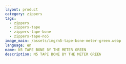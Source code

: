 ```yaml
---
layout: product
category: zippers
tags:
  - zippers
  - zippers-tape
  - zippers-tape-bone
  - zippers-tape-no5
image_main: /assets/img/n5-tape-bone-meter-green.webp
language: en
name: N5 TAPE BONE BY THE METER GREEN
description: N5 TAPE BONE BY THE METER GREEN
---
```

